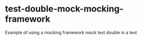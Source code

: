 # test-double-mock-mocking-framework
Example of using a mocking framework mock test double in a test
